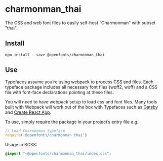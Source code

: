 
# charmonman_thai

The CSS and web font files to easily self-host “Charmonman” with subset "thai".

## Install

`npm install --save @openfonts/charmonman_thai`

## Use

Typefaces assume you’re using webpack to process CSS and files. Each typeface
package includes all necessary font files (woff2, woff) and a CSS file with
font-face declarations pointing at these files.

You will need to have webpack setup to load css and font files. Many tools built
with Webpack will work out of the box with Typefaces such as [Gatsby](https://github.com/gatsbyjs/gatsby)
and [Create React App](https://github.com/facebookincubator/create-react-app).

To use, simply require the package in your project’s entry file e.g.

```javascript
// Load Charmonman typeface
require('@openfonts/charmonman_thai')
```

Usage in SCSS:
```scss
@import "~@openfonts/charmonman_thai/index.css";
```

